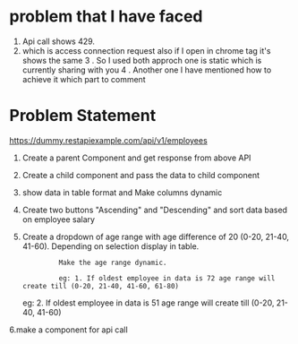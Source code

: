 # problem that I have faced

1. Api call shows 429. 
2. which is access connection request also if I open in chrome tag it's shows the same 
3 . So I used both approch one is static which is currently sharing with you
4 . Another one I have mentioned how to achieve it which part to comment  

# Problem Statement

https://dummy.restapiexample.com/api/v1/employees

 

1. Create a parent Component and get response from above API

 

2. Create a child component and pass the data to child component

 

3. show data in table format and Make columns dynamic

 

4. Create two buttons "Ascending" and "Descending" and sort data based on employee salary

 

5. Create a dropdown of age range with age difference of 20 (0-20, 21-40, 41-60). Depending on selection display in table.

                Make the age range dynamic.

                eg: 1. If oldest employee in data is 72 age range will create till (0-20, 21-40, 41-60, 61-80)

      eg: 2. If oldest employee in data is 51 age range will create till (0-20, 21-40, 41-60)

 

6.make a component for api call 


